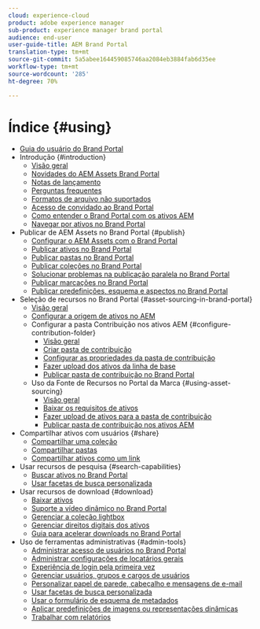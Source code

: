 ```yaml
---
cloud: experience-cloud
product: adobe experience manager
sub-product: experience manager brand portal
audience: end-user
user-guide-title: AEM Brand Portal
translation-type: tm+mt
source-git-commit: 5a5abee164459085746aa2084eb3884fab6d35ee
workflow-type: tm+mt
source-wordcount: '285'
ht-degree: 70%

---
```



# Índice {#using}

+ [Guia do usuário do Brand Portal](using/home.md)
+ Introdução {#introduction}
   + [Visão geral](using/brand-portal.md)
   + [Novidades do AEM Assets Brand Portal](using/whats-new.md)
   + [Notas de lançamento](using/brand-portal-release-notes.md)
   + [Perguntas frequentes](using/brand-portal-faqs.md)
   + [Formatos de arquivo não suportados](using/brand-portal-supported-formats.md)
   + [Acesso de convidado ao Brand Portal](using/guest-access.md)
   + [Como entender o Brand Portal com os ativos AEM](https://docs.adobe.com/content/help/br/experience-manager-brand-portal/using/home.html)
   + [Navegar por ativos no Brand Portal](using/browse-assets-brand-portal.md)
+ Publicar de AEM Assets no Brand Portal {#publish}
   + [Configurar o AEM Assets com o Brand Portal](using/configure-aem-assets-with-brand-portal.md)
   + [Publicar ativos no Brand Portal](https://docs.adobe.com/content/help/en/experience-manager-65/assets/brandportal/brand-portal-publish-assets.html)
   + [Publicar pastas no Brand Portal](https://docs.adobe.com/content/help/en/experience-manager-65/assets/brandportal/brand-portal-publish-folder.html)
   + [Publicar coleções no Brand Portal](https://docs.adobe.com/content/help/en/experience-manager-65/assets/brandportal/brand-portal-publish-collection.html)
   + [Solucionar problemas na publicação paralela no Brand Portal](using/troubleshoot-parallel-publishing.md)
   + [Publicar marcações no Brand Portal](using/brand-portal-publish-tags.md)
   + [Publicar predefinições, esquema e aspectos no Brand Portal](using/publish-schema-search-facets-presets.md)
+ Seleção de recursos no Brand Portal {#asset-sourcing-in-brand-portal}
   + [Visão geral](using/brand-portal-asset-sourcing.md)
   + [Configurar a origem de ativos no AEM](using/brand-portal-configure-asset-sourcing.md)
   + Configurar a pasta Contribuição nos ativos AEM {#configure-contribution-folder}
      + [Visão geral](using/brand-portal-contribution-folder.md)
      + [Criar pasta de contribuição](using/brand-portal-create-contribution-folder.md)
      + [Configurar as propriedades da pasta de contribuição](using/brand-portal-configure-contribution-folder-properties.md)
      + [Fazer upload dos ativos da linha de base](using/brand-portal-upload-baseline-assets.md)
      + [Publicar pasta de contribuição no Brand Portal](using/brand-portal-publish-contribution-folder-to-brand-portal.md)
   + Uso da Fonte de Recursos no Portal da Marca {#using-asset-sourcing}
      + [Visão geral](using/brand-portal-overiew-using-asset-sourcing.md)
      + [Baixar os requisitos de ativos](using/brand-portal-download-asset-requirements.md)
      + [Fazer upload de ativos para a pasta de contribuição](using/brand-portal-upload-assets-to-contribution-folder.md)
      + [Publicar pasta de contribuição nos ativos AEM](using/brand-portal-publish-contribution-folder-to-aem-assets.md)
+ Compartilhar ativos com usuários {#share}
   + [Compartilhar uma coleção](using/brand-portal-share-collection.md)
   + [Compartilhar pastas](using/brand-portal-sharing-folders.md)
   + [Compartilhar ativos como um link](using/brand-portal-link-share.md)
+ Usar recursos de pesquisa {#search-capabilities}
   + [Buscar ativos no Brand Portal](using/brand-portal-searching.md)
   + [Usar facetas de busca personalizada](using/brand-portal-search-facets.md)
+ Usar recursos de download {#download}
   + [Baixar ativos](using/brand-portal-download-users.md)
   + [Suporte a vídeo dinâmico no Brand Portal](using/dynamic-video-brand-portal.md)
   + [Gerenciar a coleção lightbox](using/brand-portal-light-box.md)
   + [Gerenciar direitos digitais dos ativos](using/manage-digital-rights-of-assets.md)
   + [Guia para acelerar downloads no Brand Portal](using/accelerated-download.md)
+ Uso de ferramentas administrativas {#admin-tools}
   + [Administrar acesso de usuários no Brand Portal](using/access-configurations-brand-portal.md)
   + [Administrar configurações de locatários gerais](using/brand-portal-general-configuration.md)
   + [Experiência de login pela primeira vez](using/brand-portal-onboarding.md)
   + [Gerenciar usuários, grupos e cargos de usuários](using/brand-portal-adding-users.md)
   + [Personalizar papel de parede, cabeçalho e mensagens de e-mail](using/brand-portal-branding.md)
   + [Usar facetas de busca personalizada](using/brand-portal-search-facets.md)
   + [Usar o formulário de esquema de metadados](using/brand-portal-metadata-schemas.md)
   + [Aplicar predefinições de imagens ou representações dinâmicas](using/brand-portal-image-presets.md)
   + [Trabalhar com relatórios](using/brand-portal-reports.md)


